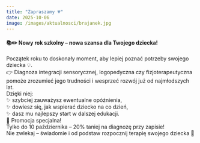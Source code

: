 ```yaml
---
title: "Zapraszamy 💗"
date: 2025-10-06
image: /images/aktualnosci/brajanek.jpg
---
```


#### 📚✏️ Nowy rok szkolny – nowa szansa dla Twojego dziecka!

<!--more-->

Początek roku to doskonały moment, aby lepiej poznać potrzeby swojego dziecka 💡.  
👉 Diagnoza integracji sensorycznej, logopedyczna czy fizjoterapeutyczna pomoże zrozumieć jego trudności i wesprzeć rozwój już od najmłodszych lat.  
Dzięki niej:  
✨ szybciej zauważysz ewentualne opóźnienia,  
✨ dowiesz się, jak wspierać dziecko na co dzień,  
✨ dasz mu najlepszy start w dalszej edukacji.  
🎉 Promocja specjalna!  
Tylko do 10 października – 20% taniej na diagnozę przy zapisie!  
Nie zwlekaj – świadomie i od podstaw rozpocznij terapię swojego dziecka 💙

